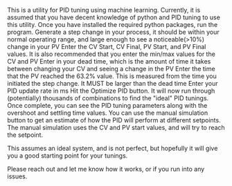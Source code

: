 This is a utility for PID tuning using machine learning.
Currently, it is assumed that you have decent knowledge of python and PID tuning to use this utility.
Once you have installed the required python packages, run the program.
Generate a step change in your process, it should be within your normal operating range, and large enough to see a noticeable(>10%) change in your PV
Enter the CV Start, CV Final, PV Start, and PV Final values.  It is also recommended that you enter the min/max values for the CV and PV
Enter in your dead time, which is the amount of time it takes between changing your CV and seeing a change in the PV
Enter the time that the PV reached the 63.2% value.  This is measured from the time you initiated the step change.  It MUST be larger than the dead time
Enter your PID update rate in ms
Hit the Optimize PID button.  It will now run through (potentially) thousands of combinations to find the "ideal" PID tunings.  
Once complete, you can see the PID tuning parameters along with the overshoot and settling time values.
You can use the manual simulation button to get an estimate of how the PID will perform at different setpoints.
The manual simulation uses the CV and PV start values, and will try to reach the setpoint.

This assumes an ideal system, and is not perfect, but hopefully it will give you a good starting point for your tunings.

Please reach out and let me know how it works, or if you run into any issues.
